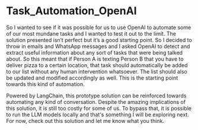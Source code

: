 # Task_Automation_OpenAI

So I wanted to see if it was possible for us to use OpenAI to automate some of our most mundane tasks and I wanted to test it out to the limit. The solution presented isn’t perfect but it’s a good starting point. So I decided to throw in emails and WhatsApp messages and I asked OpenAI to detect and extract useful information about any sort of tasks that were being talked about.
So this meant that if Person A is texting Person B that you have to deliver pizza to a certain location, that task should automatically be added to our list without any human intervention whatsoever. The list should also be updated and modified accordingly as well. This is the starting point towards this kind of automation.

Powered by LangChain, this prototype solution can be reinforced towards automating any kind of conversation. Despite the amazing implications of this solution, it is still too costly for some of us. To bypass that, it is possible to run the LLM models locally and that's something I will be exploring next. For now, check out this solution and let me know what you think.

